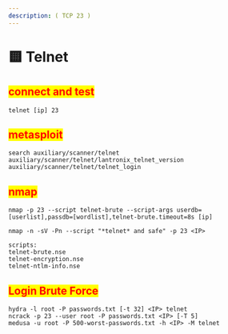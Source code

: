 ```yaml
---
description: ( TCP 23 )
---
```


# 🟨 Telnet

## <mark style="color:red;">connect and test</mark>

```
telnet [ip] 23
```

## <mark style="color:red;">metasploit</mark>

```
search auxiliary/scanner/telnet
auxiliary/scanner/telnet/lantronix_telnet_version
auxiliary/scanner/telnet/telnet_login
```

## <mark style="color:red;">nmap</mark>

```
nmap -p 23 --script telnet-brute --script-args userdb=[userlist],passdb=[wordlist],telnet-brute.timeout=8s [ip]

nmap -n -sV -Pn --script "*telnet* and safe" -p 23 <IP>

scripts:
telnet-brute.nse
telnet-encryption.nse
telnet-ntlm-info.nse
```

## <mark style="color:red;">Login Brute Force</mark>

```
hydra -l root -P passwords.txt [-t 32] <IP> telnet
ncrack -p 23 --user root -P passwords.txt <IP> [-T 5]
medusa -u root -P 500-worst-passwords.txt -h <IP> -M telnet
```
